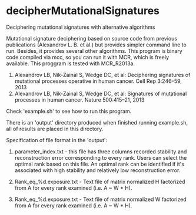 # decipherMutationalSignatures
Deciphering mutational signatures with alternative algorithms

Mutational signature deciphering based on source code from previous publications (Alexandrov L. B. et al.) but provides
simpler command line to run. Besides, it provides several other algorithms. This program is binary code compiled via mcc,
so you can run it with MCR, which is freely available. This proggram is tested with MCR_R2013a.

1. Alexandrov LB, Nik-Zainal S, Wedge DC, et al: Deciphering signatures of mutational processes operative in human cancer. Cell Rep 3:246–59, 2013
2. Alexandrov LB, Nik-Zainal S, Wedge DC, et al: Signatures of mutational processes in human cancer. Nature 500:415–21, 2013

Check 'example.sh' to see how to run this program.

There is an 'output' directory produced when finished running example.sh, all of results are placed in this directory.

Specification of file format in the 'output':

1. parameter_index.txt - this file has three columns recorded stability and reconstruction error corresponding to every rank.
Users can select the optimal rank based on this file. An optimal rank can be identified if it's associated with high stability
and relatively low reconstruction error.

2. Rank_eq_%d.exposure.txt - Text file of matrix normalized H factorized from A for every rank examined (i.e. A ~ W * H).

3. Rank_eq_%d.exposure.txt - Text file of matrix normalized W factorized from A for every rank examined (i.e. A ~ W * H).
 
